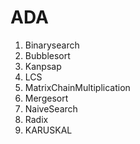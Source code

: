 # ADA
1. Binarysearch
2. Bubblesort
3. Kanpsap
4. LCS
5. MatrixChainMultiplication
6. Mergesort
7. NaiveSearch
8. Radix
9. KARUSKAL


